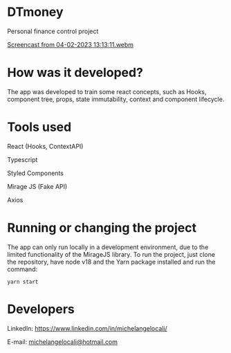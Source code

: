 # DTmoney
Personal finance control project

[Screencast from 04-02-2023 13:13:11.webm](https://user-images.githubusercontent.com/90471567/216777997-e05b8036-5e06-4576-9e8c-2e589920789c.webm)


# How was it developed?

The app was developed to train some react concepts, such as Hooks, component tree, props, state immutability, context and component lifecycle.


# Tools used

React (Hooks, ContextAPI)

Typescript

Styled Components

Mirage JS (Fake API)

Axios


# Running or changing the project

The app can only run locally in a development environment, due to the limited functionality of the MirageJS library. To run the project, just clone the repository, have node v18 and the Yarn package installed and run the command:

```
yarn start
```


# Developers
LinkedIn:
https://www.linkedin.com/in/michelangelocali/

E-mail:
michelangelocali@hotmail.com

